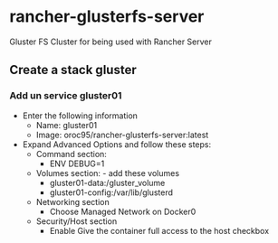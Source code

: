 # rancher-glusterfs-server
Gluster FS Cluster for being used with Rancher Server

## Create a stack gluster

### Add un service gluster01
* Enter the following information
  * Name: gluster01
  * Image: oroc95/rancher-glusterfs-server:latest
* Expand Advanced Options and follow these steps:
  * Command section:
    * ENV  DEBUG=1
  * Volumes section: - add these volumes
    * gluster01-data:/gluster_volume
    * gluster01-config:/var/lib/glusterd
  * Networking section
    * Choose Managed Network on Docker0
  * Security/Host section
    * Enable Give the container full access to the host checkbox
